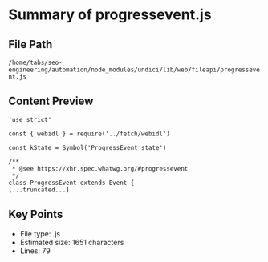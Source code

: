 # Summary of progressevent.js
  
## File Path
`/home/tabs/seo-engineering/automation/node_modules/undici/lib/web/fileapi/progressevent.js`

## Content Preview
```
'use strict'

const { webidl } = require('../fetch/webidl')

const kState = Symbol('ProgressEvent state')

/**
 * @see https://xhr.spec.whatwg.org/#progressevent
 */
class ProgressEvent extends Event {
[...truncated...]
```

## Key Points
- File type: .js
- Estimated size: 1651 characters
- Lines: 79
